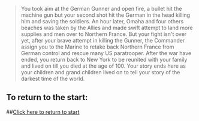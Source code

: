 >You took aim at the German Gunner and open fire, a bullet hit the machine gun but your second shot hit the German in the head killing him and saving the soldiers. An hour later, Omaha and four others beaches was taken by the Allies and made swift attempt to land more supplies and men over to Northern France. But your fight isn't over yet, after your brave attempt in killing the Gunner, the Commander assign you to the Marine to retake back Northern France from German control and rescue many US paratrooper. After the war have ended, you return back to New York to be reunited with your family and lived on till you died at the age of 100. Your story ends here as your children and grand children lived on to tell your story of the darkest time of the world. 

## To return to the start:

##[Click here to return to start](../D-Day.md)